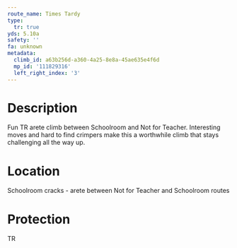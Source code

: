 ```yaml
---
route_name: Times Tardy
type:
  tr: true
yds: 5.10a
safety: ''
fa: unknown
metadata:
  climb_id: a63b256d-a360-4a25-8e8a-45ae635e4f6d
  mp_id: '111829316'
  left_right_index: '3'
---
```

# Description
Fun TR arete climb between Schoolroom and Not for Teacher.  Interesting moves and hard to find crimpers make this a worthwhile climb that stays challenging all the way up.

# Location
Schoolroom cracks - arete between Not for Teacher and Schoolroom routes

# Protection
TR
